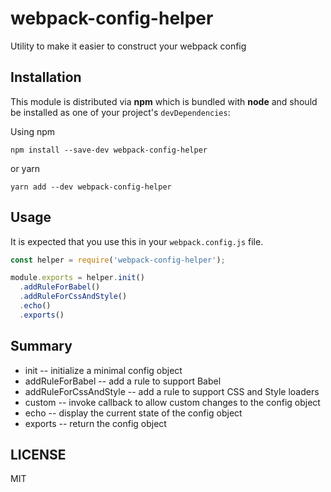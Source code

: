 # webpack-config-helper

Utility to make it easier to construct your webpack config

## Installation

This module is distributed via **npm** which is bundled with **node** and should
be installed as one of your project's `devDependencies`:

Using npm

```
npm install --save-dev webpack-config-helper
```

or yarn

```
yarn add --dev webpack-config-helper
```

## Usage

It is expected that you use this in your `webpack.config.js` file.

```javascript
const helper = require('webpack-config-helper');

module.exports = helper.init()
  .addRuleForBabel()
  .addRuleForCssAndStyle()
  .echo()
  .exports()
```

## Summary

* init -- initialize a minimal config object
* addRuleForBabel -- add a rule to support Babel
* addRuleForCssAndStyle -- add a rule to support CSS and Style loaders
* custom -- invoke callback to allow custom changes to the config object
* echo -- display the current state of the config object
* exports -- return the config  object

## LICENSE

MIT
